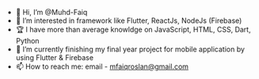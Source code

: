 - 👋 Hi, I’m @Muhd-Faiq
- 👀 I’m interested in framework like Flutter, ReactJs, NodeJs (Firebase)
- 🏆 I have more than average knowldge on JavaScript, HTML, CSS, Dart, Python
- 🌱 I’m currently finishing my final year project for mobile application by using Flutter & Firebase
- 📫 How to reach me: email - mfaiqroslan@gmail.com

<!---
Muhd-Faiq/Muhd-Faiq is a ✨ special ✨ repository because its `README.md` (this file) appears on your GitHub profile.
You can click the Preview link to take a look at your changes.
--->
